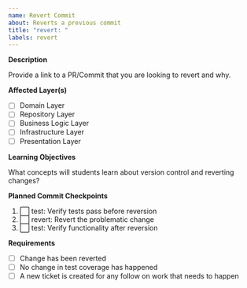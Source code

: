 ```yaml
---
name: Revert Commit
about: Reverts a previous commit
title: "revert: "
labels: revert
---
```


**Description**

Provide a link to a PR/Commit that you are looking to revert and why.

**Affected Layer(s)**
- [ ] Domain Layer
- [ ] Repository Layer
- [ ] Business Logic Layer
- [ ] Infrastructure Layer
- [ ] Presentation Layer

**Learning Objectives**

What concepts will students learn about version control and reverting changes?

**Planned Commit Checkpoints**
1. ⬜ test: Verify tests pass before reversion
2. ⬜ revert: Revert the problematic change
3. ⬜ test: Verify functionality after reversion

**Requirements**

- [ ] Change has been reverted
- [ ] No change in test coverage has happened
- [ ] A new ticket is created for any follow on work that needs to happen
